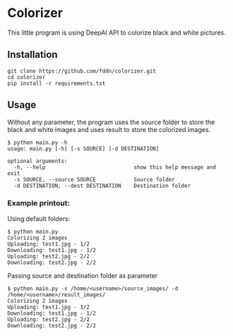 
# Colorizer  
This little program is using DeepAI API to colorize black and white pictures.  
  
##  Installation

    git clone https://github.com/fddn/colorizer.git
    cd colorizer
    pip install -r requirements.txt

## Usage
Without any parameter, the program uses the source folder to store the black and white images and uses result to store the colorized images.

    $ python main.py -h
	usage: main.py [-h] [-s SOURCE] [-d DESTINATION]

	optional arguments:
	  -h, --help            				show this help message and exit
	  -s SOURCE, --source SOURCE			Source folder
	  -d DESTINATION, --dest DESTINATION	Destination folder

### Example printout:
Using default folders:
		
	$ python main.py
	Colorizing 2 images
	Uploading: test1.jpg - 1/2
	Downloading: test1.jpg - 1/2
	Uploading: test2.jpg - 2/2
	Downloading: test2.jpg - 2/2

Passing source and destination folder as parameter

	$ python main.py -s /home/<username>/source_images/ -d /home/<username>/result_images/
	Colorizing 2 images
	Uploading: test1.jpg - 1/2
	Downloading: test1.jpg - 1/2
	Uploading: test2.jpg - 2/2
	Downloading: test2.jpg - 2/2